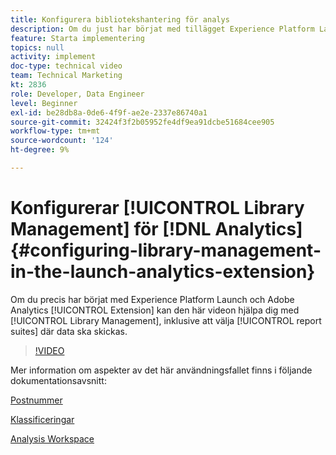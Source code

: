 ```yaml
---
title: Konfigurera bibliotekshantering för analys
description: Om du just har börjat med tillägget Experience Platform Launch för Adobe Analytics kan den här videon hjälpa dig med bibliotekshanteringsdelen av konfigurationen, inklusive att välja rapportsviter som du vill skicka data till.
feature: Starta implementering
topics: null
activity: implement
doc-type: technical video
team: Technical Marketing
kt: 2836
role: Developer, Data Engineer
level: Beginner
exl-id: be28db8a-0de6-4f9f-ae2e-2337e86740a1
source-git-commit: 32424f3f2b05952fe4df9ea91dcbe51684cee905
workflow-type: tm+mt
source-wordcount: '124'
ht-degree: 9%

---
```


# Konfigurerar [!UICONTROL Library Management] för [!DNL Analytics] {#configuring-library-management-in-the-launch-analytics-extension}

Om du precis har börjat med Experience Platform Launch och Adobe Analytics [!UICONTROL Extension] kan den här videon hjälpa dig med [!UICONTROL Library Management], inklusive att välja [!UICONTROL report suites] där data ska skickas.

>[!VIDEO](https://video.tv.adobe.com/v/27092/?quality=12)

Mer information om aspekter av det här användningsfallet finns i följande dokumentationsavsnitt:

[Postnummer](https://docs.adobe.com/help/en/analytics/components/variables/dimensions-reports/reports-zip.html)

[Klassificeringar](https://docs.adobe.com/content/help/en/analytics/components/classifications/c-classifications.html)

[Analysis Workspace](https://docs.adobe.com/content/help/en/analytics/analyze/analysis-workspace/analysis-workspace-features.html)
